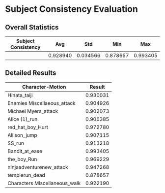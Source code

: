 # Subject Consistency Evaluation

## Overall Statistics

| Subject Consistency | Avg         | Std         | Min         | Max         |
|---------------------|-------------|-------------|-------------|-------------|
|                     | 0.928940    | 0.034566    | 0.878657    | 0.993405    |

## Detailed Results

| Character-Motion                 | Result        |
|----------------------------------|---------------|
| Hinata_taiji                     | 0.930031    |
| Enemies  Miscellaeous_attack     | 0.904926    |
| Michael Myers_attack             | 0.902073    |
| Alice (1)_run                    | 0.906385    |
| red_hat_boy_Hurt                 | 0.972780    |
| Allison_jump                     | 0.907115    |
| SS_run                           | 0.913218    |
| Bandit_at_ease                   | 0.993405    |
| the_boy_Run                      | 0.969229    |
| ninjaadventurenew_attack         | 0.947268    |
| templerun_dead                   | 0.878657    |
| Characters  Miscellaneous_walk   | 0.922190    |
